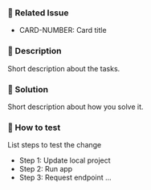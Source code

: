 ### :paperclip: Related Issue

- CARD-NUMBER: Card title

### :memo: Description

Short description about the tasks.

### :hammer: Solution

Short description about how you solve it.

### :wrench: How to test

List steps to test the change

- Step 1: Update local project
- Step 2: Run app
- Step 3: Request endpoint
...
